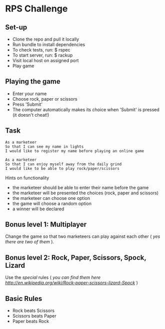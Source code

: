 # RPS Challenge


Set-up
-------
- Clone the repo and pull it locally
- Run bundle to install dependencies
- To check tests, run: $ rspec
- To start server, run: $ rackup
- Visit local host on assigned port
- Play game

Playing the game
-------
- Enter your name
- Choose rock, paper or scissors
- Press 'Submit'
- The computer automatically makes its choice when 'Submit' is pressed (it doesn't cheat!)

Task
----

```
As a marketeer
So that I can see my name in lights
I would like to register my name before playing an online game

As a marketeer
So that I can enjoy myself away from the daily grind
I would like to be able to play rock/paper/scissors
```

Hints on functionality

- the marketeer should be able to enter their name before the game
- the marketeer will be presented the choices (rock, paper and scissors)
- the marketeer can choose one option
- the game will choose a random option
- a winner will be declared

## Bonus level 1: Multiplayer

Change the game so that two marketeers can play against each other ( _yes there are two of them_ ).

## Bonus level 2: Rock, Paper, Scissors, Spock, Lizard

Use the _special_ rules ( _you can find them here http://en.wikipedia.org/wiki/Rock-paper-scissors-lizard-Spock_ )

## Basic Rules

- Rock beats Scissors
- Scissors beats Paper
- Paper beats Rock
